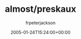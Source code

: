 ---
title: 'almost/preskaux'
posts: 2
hash: 't362'
author: 'frpeterjackson'
date: 2005-01-24T15:24:00+00:00
sources:
  - http://forums.tokipona.org/viewtopic.php%3Ft=362.html
---